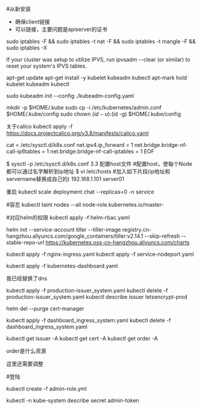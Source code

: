 #从新安装
- 确保client链接
- 可以链接，主要问题是apiserver的证书

sudo iptables -F && sudo iptables -t nat -F && sudo iptables -t mangle -F && sudo iptables -X

If your cluster was setup to utilize IPVS, run ipvsadm --clear (or similar)
to reset your system's IPVS tables.

apt-get update
apt-get install -y kubelet kubeadm kubectl
apt-mark hold kubelet kubeadm kubectl

sudo kubeadm init --config ./kubeadm-config.yaml

mkdir -p $HOME/.kube
sudo cp -i /etc/kubernetes/admin.conf $HOME/.kube/config
sudo chown $(id -u):$(id -g) $HOME/.kube/config

关于calico
kubectl apply -f https://docs.projectcalico.org/v3.8/manifests/calico.yaml

cat <<EOF > /etc/sysctl.d/k8s.conf
  net.ipv4.ip_forward = 1
  net.bridge.bridge-nf-call-ip6tables = 1
  net.bridge.bridge-nf-call-iptables = 1
EOF

$ sysctl -p /etc/sysctl.d/k8s.conf
3.3 配置host文件
#配置host，使每个Node都可以通过名字解析到ip地址
$ vi /etc/hosts
#加入如下片段(ip地址和servername替换成自己的)
192.168.1.101 server01

重启
kubectl scale deployment chat --replicas=0 -n service

#容忍
kubectl taint nodes --all node-role.kubernetes.io/master-

#对应helm的权限
kubectl apply -f helm-rbac.yaml

helm init --service-account tiller --tiller-image registry.cn-hangzhou.aliyuncs.com/google_containers/tiller:v2.14.1 --skip-refresh --stable-repo-url https://kubernetes.oss-cn-hangzhou.aliyuncs.com/charts

kubectl apply -f nginx-ingress.yaml
kubectl apply -f service-nodeport.yaml

kubectl apply -f kubernetes-dashboard.yaml

我已经替换了dns
<!-- #这里临时替换dns -->
<!-- kubectl apply -f cert-manager.yaml -n cert-manager -->

<!-- kubectl apply -f production-issuer.yaml 
kubectl delete -f production-issuer.yaml 
kubectl describe issuer letsencrypt-prod -->

kubectl apply -f production-issuer_system.yaml
kubectl delete -f production-issuer_system.yaml
kubectl describe issuer letsencrypt-prod

helm del --purge cert-manager

kubectl apply -f dashboard_ingress_system.yaml
kubectl delete -f dashboard_ingress_system.yaml



<!-- kubectl logs --tail=20 nginx-ingress-controller-7f4b7d7b5f-sbslm -n ingress-nginx

kubectl logs --tail=20 cert-manager-54dffbdd8b-5hxwn   -n cert-manager

kubectl logs --tail=20 cert-manager-cainjector-7688bf9689-rth56 -n cert-manager -->
<!-- kubectl logs --tail=20 cert-manager-webhook-dfcbcc64b-knnxt -n cert-manager -->


kubectl get issuer -A
kubectl get cert -A
kubectl get order -A

order是什么资源

这里还需要调整

#登陆

kubectl create -f admin-role.yml

kubectl -n kube-system describe secret admin-token

<!-- https://rootsongjc.gitbooks.io/kubernetes-handbook/guide/kubectl-user-authentication-authorization.html


helm install stable/kubernetes-dashboard -n kubernetes-dashboard --namespace kube-system -->